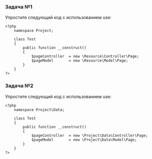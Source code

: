 ### Задача №1

Упростите следующий код с использованием use:

    <?php
        namespace Project;
        
        class Test
        {
            public function __construct()
            {
                $pageController  = new \Resource\Controller\Page;
                $pageModel       = new \Resource\Model\Page;
            }
        }
    ?>
### Задача №2

Упростите следующий код с использованием use:

    <?php
        namespace Project\Data;
        
        class Test
        {
            public function __construct()
            {
                $pageController  = new \Project\Data\Controller\Page;
                $pageModel       = new \Project\Data\Model\Page;
            }
        }
    ?>